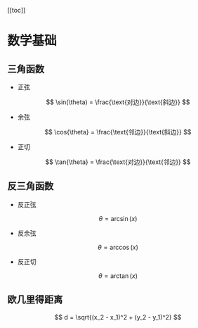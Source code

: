 [[toc]]

# 数学基础

## 三角函数

- 正弦

$$
\sin(\theta) = \frac{\text{对边}}{\text{斜边}}
$$

- 余弦

$$
\cos{\theta} = \frac{\text{邻边}}{\text{斜边}}
$$

- 正切

$$
\tan{\theta} = \frac{\text{对边}}{\text{邻边}}
$$

## 反三角函数

- 反正弦

$$
\theta = \arcsin(x)
$$

- 反余弦

$$
\theta = \arccos(x)
$$

- 反正切

$$
\theta = \arctan(x)
$$

## 欧几里得距离

$$
d = \sqrt{(x_2 - x_1)^2 + (y_2 - y_1)^2}
$$

